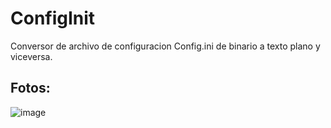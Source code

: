 # ConfigInit

Conversor de archivo de configuracion Config.ini de binario a texto plano y viceversa.

## Fotos:

![image](https://github.com/user-attachments/assets/8bc99b3e-c14c-4c82-a66e-fca7cf346f15)
